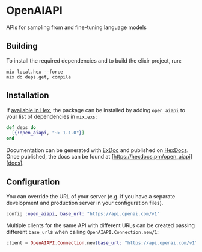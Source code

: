# OpenAIAPI

APIs for sampling from and fine-tuning language models

## Building

To install the required dependencies and to build the elixir project, run:

```console
mix local.hex --force
mix do deps.get, compile
```

## Installation

If [available in Hex][], the package can be installed by adding `open_aiapi` to
your list of dependencies in `mix.exs`:

```elixir
def deps do
  [{:open_aiapi, "~> 1.1.0"}]
end
```

Documentation can be generated with [ExDoc][] and published on [HexDocs][]. Once published, the docs can be found at
[https://hexdocs.pm/open_aiapi][docs].

## Configuration

You can override the URL of your server (e.g. if you have a separate development and production server in your
configuration files).

```elixir
config :open_aiapi, base_url: "https://api.openai.com/v1"
```

Multiple clients for the same API with different URLs can be created passing different `base_url`s when calling
`OpenAIAPI.Connection.new/1`:

```elixir
client = OpenAIAPI.Connection.new(base_url: "https://api.openai.com/v1")
```

[exdoc]: https://github.com/elixir-lang/ex_doc
[hexdocs]: https://hexdocs.pm
[available in hex]: https://hex.pm/docs/publish
[docs]: https://hexdocs.pm/open_aiapi
